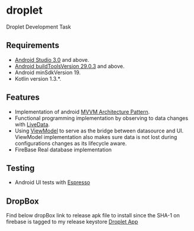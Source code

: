 # droplet
Droplet Development Task

## Requirements
*   [Android Studio 3.0](https://developer.android.com/studio) and above.
*   [Android buildToolsVersion 29.0.3](https://developer.android.com/studio/releases/build-tools) and above.
*   Android minSdkVersion 19.
*   Kotlin version 1.3.*.

## Features
*   Implementation of android [MVVM Architecture Pattern](https://developer.android.com/jetpack/guide).
*   Functional programming implementation by observing to data changes with [LiveData](https://codelabs.developers.google.com/codelabs/android-training-livedata-viewmodel/index.html#5).
*   Using [ViewModel](https://codelabs.developers.google.com/codelabs/android-training-livedata-viewmodel/index.html#8) to serve as the bridge between datasource and UI. ViewModel implementation also makes sure data is not lost during configurations changes as its lifecycle aware.
*   FireBase Real database implementation

## Testing
*   Android UI tests with [Espresso](https://developer.android.com/training/testing/espresso)


## DropBox
Find below dropBox link to release apk file to install since the SHA-1 on firebase is tagged to my release keystore
[Droplet App](https://www.dropbox.com/s/gs3hnykx5f1u31y/app-release.apk?dl=0)

